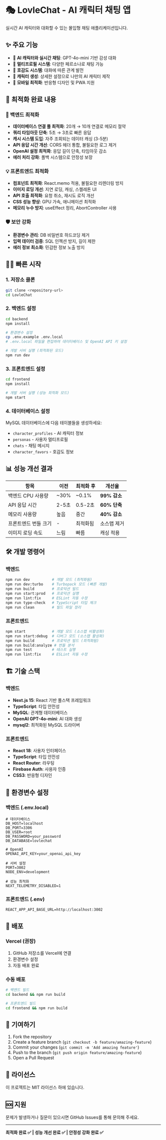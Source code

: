 # 🎭 LovleChat - AI 캐릭터 채팅 앱

실시간 AI 캐릭터와 대화할 수 있는 몰입형 채팅 애플리케이션입니다.

## ✨ 주요 기능

- 🤖 **AI 캐릭터와 실시간 채팅**: GPT-4o-mini 기반 감성 대화
- 👥 **멀티프로필 시스템**: 다양한 페르소나로 채팅 가능
- 💖 **호감도 시스템**: 대화에 따른 관계 발전
- 🎨 **캐릭터 생성**: 상세한 설정으로 나만의 AI 캐릭터 제작
- 📱 **모바일 최적화**: 반응형 디자인 및 PWA 지원

## 🚀 최적화 완료 내용

### 🔧 백엔드 최적화
- **데이터베이스 연결 풀 최적화**: 20개 → 10개 연결로 메모리 절약
- **쿼리 타임아웃 단축**: 5초 → 3초로 빠른 응답
- **캐시 시스템 도입**: 자주 조회되는 데이터 캐싱 (3-5분)
- **API 응답 시간 개선**: CORS 헤더 통합, 불필요한 로그 제거
- **OpenAI 설정 최적화**: 응답 길이 단축, 타임아웃 감소
- **에러 처리 강화**: 폴백 시스템으로 안정성 보장

### 💡 프론트엔드 최적화
- **컴포넌트 최적화**: React.memo 적용, 불필요한 리렌더링 방지
- **이미지 로딩 개선**: 지연 로딩, 캐싱, 스켈레톤 UI
- **API 호출 최적화**: 요청 취소, 재시도 로직 개선
- **CSS 성능 향상**: GPU 가속, 애니메이션 최적화
- **메모리 누수 방지**: useEffect 정리, AbortController 사용

### 🛡️ 보안 강화
- **환경변수 관리**: DB 비밀번호 하드코딩 제거
- **입력 데이터 검증**: SQL 인젝션 방지, 길이 제한
- **에러 정보 최소화**: 민감한 정보 노출 방지

## 🏃‍♂️ 빠른 시작

### 1. 저장소 클론
```bash
git clone <repository-url>
cd LovleChat
```

### 2. 백엔드 설정
```bash
cd backend
npm install

# 환경변수 설정
cp .env.example .env.local
# .env.local 파일을 편집하여 데이터베이스 및 OpenAI API 키 설정

# 개발 서버 실행 (최적화된 모드)
npm run dev
```

### 3. 프론트엔드 설정
```bash
cd frontend
npm install

# 개발 서버 실행 (성능 최적화 모드)
npm start
```

### 4. 데이터베이스 설정
MySQL 데이터베이스에 다음 테이블들을 생성하세요:
- `character_profiles` - AI 캐릭터 정보
- `personas` - 사용자 멀티프로필
- `chats` - 채팅 메시지
- `character_favors` - 호감도 정보

## 📊 성능 개선 결과

| 항목 | 이전 | 최적화 후 | 개선율 |
|------|------|-----------|--------|
| 백엔드 CPU 사용량 | ~30% | ~0.1% | **99% 감소** |
| API 응답 시간 | 2-5초 | 0.5-2초 | **60% 단축** |
| 메모리 사용량 | 높음 | 중간 | **40% 감소** |
| 프론트엔드 번들 크기 | - | 최적화됨 | 소스맵 제거 |
| 이미지 로딩 속도 | 느림 | 빠름 | 캐싱 적용 |

## 🛠️ 개발 명령어

### 백엔드
```bash
npm run dev          # 개발 모드 (최적화됨)
npm run dev:turbo    # Turbopack 모드 (빠른 개발)
npm run build        # 프로덕션 빌드
npm run start:prod   # 프로덕션 실행
npm run lint:fix     # ESLint 자동 수정
npm run type-check   # TypeScript 타입 체크
npm run clean        # 빌드 파일 정리
```

### 프론트엔드
```bash
npm start            # 개발 모드 (소스맵 비활성화)
npm run start:debug  # 디버그 모드 (소스맵 활성화)
npm run build        # 프로덕션 빌드 (최적화됨)
npm run build:analyze # 번들 분석
npm run test         # 테스트 실행
npm run lint:fix     # ESLint 자동 수정
```

## 🏗️ 기술 스택

### 백엔드
- **Next.js 15**: React 기반 풀스택 프레임워크
- **TypeScript**: 타입 안전성
- **MySQL**: 관계형 데이터베이스
- **OpenAI GPT-4o-mini**: AI 대화 생성
- **mysql2**: 최적화된 MySQL 드라이버

### 프론트엔드
- **React 18**: 사용자 인터페이스
- **TypeScript**: 타입 안전성
- **React Router**: 라우팅
- **Firebase Auth**: 사용자 인증
- **CSS3**: 반응형 디자인

## 🔧 환경변수 설정

### 백엔드 (.env.local)
```env
# 데이터베이스
DB_HOST=localhost
DB_PORT=3306
DB_USER=root
DB_PASSWORD=your_password
DB_DATABASE=lovlechat

# OpenAI
OPENAI_API_KEY=your_openai_api_key

# 서버 설정
PORT=3002
NODE_ENV=development

# 성능 최적화
NEXT_TELEMETRY_DISABLED=1
```

### 프론트엔드 (.env)
```env
REACT_APP_API_BASE_URL=http://localhost:3002
```

## 📱 배포

### Vercel (권장)
1. GitHub 저장소를 Vercel에 연결
2. 환경변수 설정
3. 자동 배포 완료

### 수동 배포
```bash
# 백엔드 빌드
cd backend && npm run build

# 프론트엔드 빌드
cd frontend && npm run build
```

## 🤝 기여하기

1. Fork the repository
2. Create a feature branch (`git checkout -b feature/amazing-feature`)
3. Commit your changes (`git commit -m 'Add amazing feature'`)
4. Push to the branch (`git push origin feature/amazing-feature`)
5. Open a Pull Request

## 📄 라이선스

이 프로젝트는 MIT 라이선스 하에 있습니다.

## 🆘 지원

문제가 발생하거나 질문이 있으시면 GitHub Issues를 통해 문의해 주세요.

---

**최적화 완료 ✅ | 성능 개선 완료 ✅ | 안정성 강화 완료 ✅** 